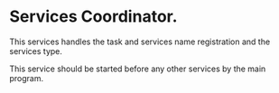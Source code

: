 # Services Coordinator.

This services handles the task and services name registration and the services type.

This service should be started before any other services by the main program.






